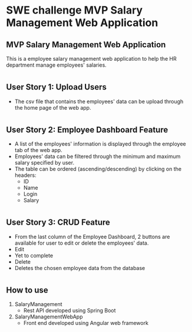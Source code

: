 # SWE challenge MVP Salary Management Web Application

## MVP Salary Management Web Application
This is a employee salary management web application to help the HR department manage employees' salaries.

#

## User Story 1: Upload Users
- The csv file that contains the employees' data can be upload through the home page of the web app.

#

## User Story 2: Employee Dashboard Feature
- A list of the employees' information is displayed through the employee tab of the web app.
- Employees' data can be filtered through the minimum and maximum salary specified by user.
- The table can be ordered (ascending/descending) by clicking on the headers:
    - ID
    - Name
    - Login
    - Salary
# 

## User Story 3: CRUD Feature
- From the last column of the Employee Dashboard, 2 buttons are available for user to edit or delete the employees' data.
- Edit
 - Yet to complete
- Delete
 - Deletes the chosen employee data from the database
#

## How to use
1. SalaryManagement 
    - Rest API developed using Spring Boot
2. SalaryManagementWebApp
    - Front end developed using Angular web framework
